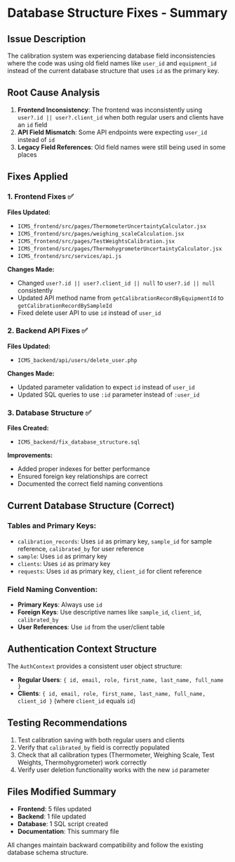 # Database Structure Fixes - Summary

## Issue Description
The calibration system was experiencing database field inconsistencies where the code was using old field names like `user_id` and `equipment_id` instead of the current database structure that uses `id` as the primary key.

## Root Cause Analysis
1. **Frontend Inconsistency**: The frontend was inconsistently using `user?.id || user?.client_id` when both regular users and clients have an `id` field
2. **API Field Mismatch**: Some API endpoints were expecting `user_id` instead of `id`
3. **Legacy Field References**: Old field names were still being used in some places

## Fixes Applied

### 1. Frontend Fixes ✅
**Files Updated:**
- `ICMS_frontend/src/pages/ThermometerUncertaintyCalculator.jsx`
- `ICMS_frontend/src/pages/weighing_scaleCalculation.jsx`
- `ICMS_frontend/src/pages/TestWeightsCalibration.jsx`
- `ICMS_frontend/src/pages/ThermohygrometerUncertaintyCalculator.jsx`
- `ICMS_frontend/src/services/api.js`

**Changes Made:**
- Changed `user?.id || user?.client_id || null` to `user?.id || null` consistently
- Updated API method name from `getCalibrationRecordByEquipmentId` to `getCalibrationRecordBySampleId`
- Fixed delete user API to use `id` instead of `user_id`

### 2. Backend API Fixes ✅
**Files Updated:**
- `ICMS_backend/api/users/delete_user.php`

**Changes Made:**
- Updated parameter validation to expect `id` instead of `user_id`
- Updated SQL queries to use `:id` parameter instead of `:user_id`

### 3. Database Structure ✅
**Files Created:**
- `ICMS_backend/fix_database_structure.sql`

**Improvements:**
- Added proper indexes for better performance
- Ensured foreign key relationships are correct
- Documented the correct field naming conventions

## Current Database Structure (Correct)

### Tables and Primary Keys:
- `calibration_records`: Uses `id` as primary key, `sample_id` for sample reference, `calibrated_by` for user reference
- `sample`: Uses `id` as primary key
- `clients`: Uses `id` as primary key
- `requests`: Uses `id` as primary key, `client_id` for client reference

### Field Naming Convention:
- **Primary Keys**: Always use `id`
- **Foreign Keys**: Use descriptive names like `sample_id`, `client_id`, `calibrated_by`
- **User References**: Use `id` from the user/client table

## Authentication Context Structure
The `AuthContext` provides a consistent user object structure:
- **Regular Users**: `{ id, email, role, first_name, last_name, full_name }`
- **Clients**: `{ id, email, role, first_name, last_name, full_name, client_id }` (where `client_id` equals `id`)

## Testing Recommendations
1. Test calibration saving with both regular users and clients
2. Verify that `calibrated_by` field is correctly populated
3. Check that all calibration types (Thermometer, Weighing Scale, Test Weights, Thermohygrometer) work correctly
4. Verify user deletion functionality works with the new `id` parameter

## Files Modified Summary
- **Frontend**: 5 files updated
- **Backend**: 1 file updated  
- **Database**: 1 SQL script created
- **Documentation**: This summary file

All changes maintain backward compatibility and follow the existing database schema structure.
